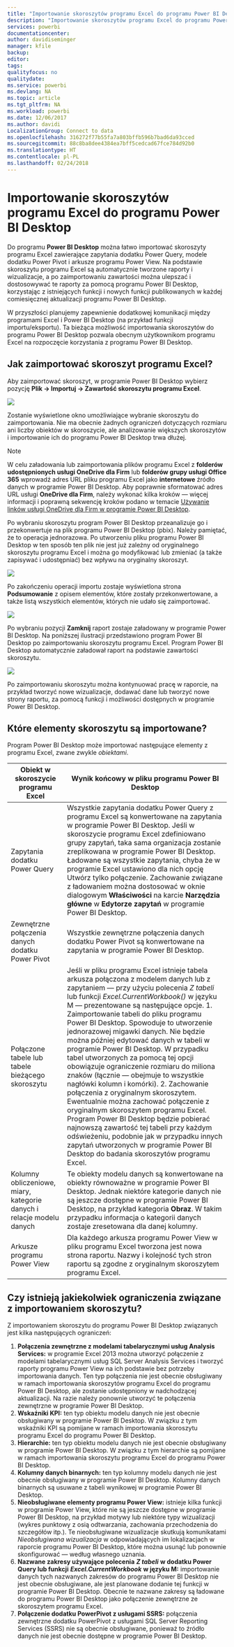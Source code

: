 ```yaml
---
title: "Importowanie skoroszytów programu Excel do programu Power BI Desktop"
description: "Importowanie skoroszytów programu Excel do programu Power BI Desktop"
services: powerbi
documentationcenter: 
author: davidiseminger
manager: kfile
backup: 
editor: 
tags: 
qualityfocus: no
qualitydate: 
ms.service: powerbi
ms.devlang: NA
ms.topic: article
ms.tgt_pltfrm: NA
ms.workload: powerbi
ms.date: 12/06/2017
ms.author: davidi
LocalizationGroup: Connect to data
ms.openlocfilehash: 316272f77b55fa7a803bffb596b7bad6da93cced
ms.sourcegitcommit: 88c8ba8dee4384ea7bff5cedcad67fce784d92b0
ms.translationtype: HT
ms.contentlocale: pl-PL
ms.lasthandoff: 02/24/2018
---
```

# <a name="import-excel-workbooks-into-power-bi-desktop"></a>Importowanie skoroszytów programu Excel do programu Power BI Desktop
Do programu **Power BI Desktop** można łatwo importować skoroszyty programu Excel zawierające zapytania dodatku Power Query, modele dodatku Power Pivot i arkusze programu Power View. Na podstawie skoroszytu programu Excel są automatycznie tworzone raporty i wizualizacje, a po zaimportowaniu zawartości można ulepszać i dostosowywać te raporty za pomocą programu Power BI Desktop, korzystając z istniejących funkcji i nowych funkcji publikowanych w każdej comiesięcznej aktualizacji programu Power BI Desktop.

W przyszłości planujemy zapewnienie dodatkowej komunikacji między programami Excel i Power BI Desktop (na przykład funkcji importu/eksportu). Ta bieżąca możliwość importowania skoroszytów do programu Power BI Desktop pozwala obecnym użytkownikom programu Excel na rozpoczęcie korzystania z programu Power BI Desktop.

## <a name="how-do-i-import-an-excel-workbook"></a>Jak zaimportować skoroszyt programu Excel?
Aby zaimportować skoroszyt, w programie Power BI Desktop wybierz pozycję **Plik -\> Importuj -\> Zawartość skoroszytu programu Excel**.

![](media/desktop-import-excel-workbooks/importexceltopbi_1.png)

Zostanie wyświetlone okno umożliwiające wybranie skoroszytu do zaimportowania. Nie ma obecnie żadnych ograniczeń dotyczących rozmiaru ani liczby obiektów w skoroszycie, ale analizowanie większych skoroszytów i importowanie ich do programu Power BI Desktop trwa dłużej.

> [!NOTE]
> W celu załadowania lub zaimportowania plików programu Excel z **folderów udostępnionych usługi OneDrive dla Firm** lub **folderów grupy usługi Office 365** wprowadź adres URL pliku programu Excel jako **internetowe** źródło danych w programie Power BI Desktop. Aby poprawnie sformatować adres URL usługi **OneDrive dla Firm**, należy wykonać kilka kroków — więcej informacji i poprawną sekwencję kroków podano w temacie [Używanie linków usługi OneDrive dla Firm w programie Power BI Desktop](desktop-use-onedrive-business-links.md).
> 
> 

Po wybraniu skoroszytu program Power BI Desktop przeanalizuje go i przekonwertuje na plik programu Power BI Desktop (pbix). Należy pamiętać, że to operacja jednorazowa. Po utworzeniu pliku programu Power BI Desktop w ten sposób ten plik nie jest już zależny od oryginalnego skoroszytu programu Excel i można go modyfikować lub zmieniać (a także zapisywać i udostępniać) bez wpływu na oryginalny skoroszyt.

![](media/desktop-import-excel-workbooks/importexceltopbi_2.png)

Po zakończeniu operacji importu zostaje wyświetlona strona **Podsumowanie** z opisem elementów, które zostały przekonwertowane, a także listą wszystkich elementów, których nie udało się zaimportować.

![](media/desktop-import-excel-workbooks/importexceltopbi_3.png)

Po wybraniu pozycji **Zamknij** raport zostaje załadowany w programie Power BI Desktop. Na poniższej ilustracji przedstawiono program Power BI Desktop po zaimportowaniu skoroszytu programu Excel. Program Power BI Desktop automatycznie załadował raport na podstawie zawartości skoroszytu.

![](media/desktop-import-excel-workbooks/importexceltopbi_4.png)

Po zaimportowaniu skoroszytu można kontynuować pracę w raporcie, na przykład tworzyć nowe wizualizacje, dodawać dane lub tworzyć nowe strony raportu, za pomocą funkcji i możliwości dostępnych w programie Power BI Desktop.

## <a name="which-workbook-elements-are-imported"></a>Które elementy skoroszytu są importowane?
Program Power BI Desktop może importować następujące elementy z programu Excel, zwane zwykle *obiektami*.

| Obiekt w skoroszycie programu Excel | Wynik końcowy w pliku programu Power BI Desktop |
| --- | --- |
| Zapytania dodatku Power Query |Wszystkie zapytania dodatku Power Query z programu Excel są konwertowane na zapytania w programie Power BI Desktop. Jeśli w skoroszycie programu Excel zdefiniowano grupy zapytań, taka sama organizacja zostanie zreplikowana w programie Power BI Desktop. Ładowane są wszystkie zapytania, chyba że w programie Excel ustawiono dla nich opcję Utwórz tylko połączenie. Zachowanie związane z ładowaniem można dostosować w oknie dialogowym **Właściwości** na karcie **Narzędzia główne** w **Edytorze zapytań** w programie Power BI Desktop. |
| Zewnętrzne połączenia danych dodatku Power Pivot |Wszystkie zewnętrzne połączenia danych dodatku Power Pivot są konwertowane na zapytania w programie Power BI Desktop. |
| Połączone tabele lub tabele bieżącego skoroszytu |Jeśli w pliku programu Excel istnieje tabela arkusza połączona z modelem danych lub z zapytaniem — przy użyciu polecenia *Z tabeli* lub funkcji *Excel.CurrentWorkbook()* w języku M — prezentowane są następujące opcje. 1. Zaimportowanie tabeli do pliku programu Power BI Desktop. Spowoduje to utworzenie jednorazowej migawki danych. Nie będzie można później edytować danych w tabeli w programie Power BI Desktop. W przypadku tabel utworzonych za pomocą tej opcji obowiązuje ograniczenie rozmiaru do miliona znaków (łącznie — obejmuje to wszystkie nagłówki kolumn i komórki).    2. Zachowanie połączenia z oryginalnym skoroszytem. Ewentualnie można zachować połączenie z oryginalnym skoroszytem programu Excel. Program Power BI Desktop będzie pobierać najnowszą zawartość tej tabeli przy każdym odświeżeniu, podobnie jak w przypadku innych zapytań utworzonych w programie Power BI Desktop do badania skoroszytów programu Excel. |
| Kolumny obliczeniowe, miary, kategorie danych i relacje modelu danych |Te obiekty modelu danych są konwertowane na obiekty równoważne w programie Power BI Desktop. Jednak niektóre kategorie danych nie są jeszcze dostępne w programie Power BI Desktop, na przykład kategoria **Obraz**. W takim przypadku informacja o kategorii danych zostaje zresetowana dla danej kolumny. |
| Arkusze programu Power View |Dla każdego arkusza programu Power View w pliku programu Excel tworzona jest nowa strona raportu. Nazwy i kolejność tych stron raportu są zgodne z oryginalnym skoroszytem programu Excel. |

## <a name="are-there-any-limitations-to-importing-a-workbook"></a>Czy istnieją jakiekolwiek ograniczenia związane z importowaniem skoroszytu?
Z importowaniem skoroszytu do programu Power BI Desktop związanych jest kilka następujących ograniczeń:

1. **Połączenia zewnętrzne z modelami tabelarycznymi usług Analysis Services:** w programie Excel 2013 można utworzyć połączenie z modelami tabelarycznymi usług SQL Server Analysis Services i tworzyć raporty programu Power View na ich podstawie bez potrzeby importowania danych. Ten typ połączenia nie jest obecnie obsługiwany w ramach importowania skoroszytów programu Excel do programu Power BI Desktop, ale zostanie udostępniony w nadchodzącej aktualizacji. Na razie należy ponownie utworzyć te połączenia zewnętrzne w programie Power BI Desktop.
2. **Wskaźniki KPI:** ten typ obiektu modelu danych nie jest obecnie obsługiwany w programie Power BI Desktop. W związku z tym wskaźniki KPI są pomijane w ramach importowania skoroszytu programu Excel do programu Power BI Desktop.
3. **Hierarchie:** ten typ obiektu modelu danych nie jest obecnie obsługiwany w programie Power BI Desktop. W związku z tym hierarchie są pomijane w ramach importowania skoroszytu programu Excel do programu Power BI Desktop.
4. **Kolumny danych binarnych:** ten typ kolumny modelu danych nie jest obecnie obsługiwany w programie Power BI Desktop. Kolumny danych binarnych są usuwane z tabeli wynikowej w programie Power BI Desktop.
5. **Nieobsługiwane elementy programu Power View:** istnieje kilka funkcji w programie Power View, które nie są jeszcze dostępne w programie Power BI Desktop, na przykład motywy lub niektóre typy wizualizacji (wykres punktowy z osią odtwarzania, zachowania przechodzenia do szczegółów itp.). Te nieobsługiwane wizualizacje skutkują komunikatami *Nieobsługiwana wizualizacja* w odpowiadających im lokalizacjach w raporcie programu Power BI Desktop, które można usunąć lub ponownie skonfigurować — według własnego uznania.
6. **Nazwane zakresy używające polecenia** ***Z tabeli*** **w dodatku Power Query lub funkcji** ***Excel.CurrentWorkbook*** **w języku M:** importowanie danych tych nazwanych zakresów do programu Power BI Desktop nie jest obecnie obsługiwane, ale jest planowane dodanie tej funkcji w programie Power BI Desktop. Obecnie te nazwane zakresy są ładowane do programu Power BI Desktop jako połączenie zewnętrzne ze skoroszytem programu Excel.
7. **Połączenie dodatku PowerPivot z usługami SSRS:** połączenia zewnętrzne dodatku PowerPivot z usługami SQL Server Reporting Services (SSRS) nie są obecnie obsługiwane, ponieważ to źródło danych nie jest obecnie dostępne w programie Power BI Desktop.

